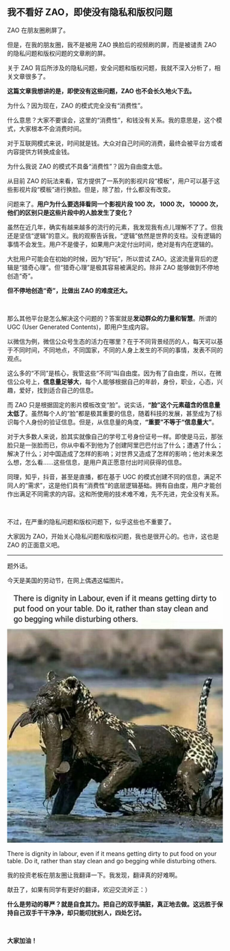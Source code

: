 ## 我不看好 ZAO，即使没有隐私和版权问题

ZAO 在朋友圈刷屏了。

但是，在我的朋友圈，我不是被用 ZAO 换脸后的视频刷的屏，而是被谴责 ZAO 的隐私问题和版权问题的文章刷的屏。

关于 ZAO 背后所涉及的隐私问题，安全问题和版权问题，我就不深入分析了，相关文章很多了。

**这篇文章我想讲的是，即使没有这些问题，ZAO 也不会长久地火下去。**

为什么？因为现在，ZAO 的模式完全没有“消费性”。

什么意思？大家不要误会，这里的“消费性”，和钱没有关系。我的意思是，这个模式，大家根本不会消费时间。

对于互联网模式来说，时间就是钱。大众对自己时间的消费，最终会被平台方或者内容提供方转换成金钱。

为什么我说 ZAO 的模式不具备“消费性”？因为自由度太低。

从目前 ZAO 的玩法来看，官方提供了一系列的影视片段“模板”，用户可以基于这些影视片段“模板”进行换脸。但是，除了脸，什么都没有改变。

问题来了。**用户为什么要选择看同一个影视片段 100 次， 1000 次， 10000 次，他们的区别只是这些片段中的人脸发生了变化？**

虽然在近几年，确实有越来越多的流行的元素，我发现我有点儿理解不了了。但我还是坚信“逻辑”的意义。我的观察告诉我，“逻辑”依然是世界的支柱。没有逻辑的事情不会发生。用户不是傻子，如果用户决定付出时间，绝对是有内在逻辑的。

大批用户可能会在初始的时候，因为“好玩”，所以尝试 ZAO。这波流量背后的逻辑是“猎奇心理”。但“猎奇心理”是极其容易被满足的。除非 ZAO 能够做到不停地创造“奇”。

**但不停地创造“奇”，比做出 ZAO 的难度还大。**

<br/>

那么其他平台是怎么解决这个问题的？答案就是**发动群众的力量和智慧**。所谓的 UGC (User Generated Contents)，即用户生成内容。

以微信为例，微信公众号生态的活力在哪里？在于不同背景经历的人，每天可以基于不同时间，不同地点，不同国家，不同的人身上发生的不同的事情，发表不同的观点。

这么多的“不同”是核心，我管这些“不同”叫自由度。因为有了自由度，所以，在微信公众号上，**信息量足够大**，每个人能够根据自己的年龄，身份，职业，心态，兴趣，爱好，找到适合自己的信息。

而 ZAO 只是根据固定的影片模板改变“脸”。说实话，**“脸”这个元素蕴含的信息量太低了**。虽然每个人的“脸”都是极其重要的信息，随着科技的发展，甚至成为了标识每个人身份的验证信息。但是，从信息量的角度，**“重要”不等于“信息量大”**。

对于大多数人来说，脸其实就像自己的学号工号身份证号一样。即使是马云，那张脸只是一张脸而已，你从中看不到他为了创建阿里巴巴付出了什么；遭遇了什么；解决了什么；对中国造成了怎样的影响；对世界又造成了怎样的影响；他对未来怎么想，怎么看......这些信息，是用户真正愿意付出时间获得的信息。

同理，知乎，抖音，甚至是直播，都在基于 UGC 的模式创建不同的信息，满足不同人的“需求”，这是他们具有“消费性”的底层逻辑基础。拥有自由度，用户才能创作出满足不同需求的内容。这和所使用的技术难不难，先不先进，完全没有关系。

<br/>

不过，在严重的隐私问题和版权问题下，似乎这些也不重要了。

大家因为 ZAO，开始关心隐私问题和版权问题，我也是很开心的。也许，这也是 ZAO 的正面意义吧。

---

题外话。

今天是美国的劳动节，在网上偶遇这幅图片。

![labor](labor.jpg)

There is dignity in labour, even if it means getting dirty to put food on your table. Do it, rather than stay clean and go begging while disturbing others.

我的投资老板在朋友圈让我翻译一下。我发现，翻译真的好难啊。

献丑了，如果有同学有更好的翻译，欢迎交流斧正：）

**什么是劳动的尊严？就是自食其力。把自己的双手搞脏，真正地去做。这远胜于保持自己双手干干净净，却只能叨扰别人，四处乞讨。**

<br/>

**大家加油！**